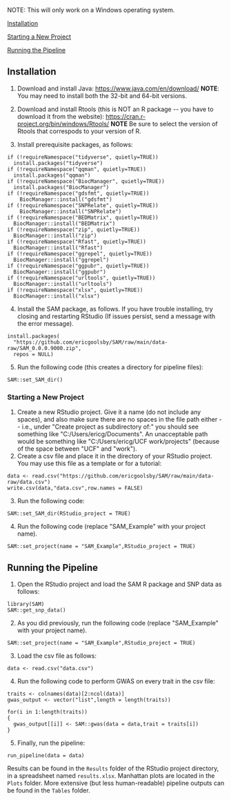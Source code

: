 NOTE: This will only work on a Windows operating system.

[Installation](#installation)

[Starting a New Project](#starting-a-new-project)

[Running the Pipeline](#running-the-pipeline)

## Installation

1. Download and install Java: https://www.java.com/en/download/ **NOTE**: You may need to install both the 32-bit and 64-bit versions.

2. Download and install Rtools (this is NOT an R package -- you have to download it from the website): https://cran.r-project.org/bin/windows/Rtools/ **NOTE** Be sure to select the version of Rtools that correspods to your version of R.

3. Install prerequisite packages, as follows:
```
if (!requireNamespace("tidyverse", quietly=TRUE))
  install.packages("tidyverse")
if (!requireNamespace("qqman", quietly=TRUE))
  install.packages("qqman")
if (!requireNamespace("BiocManager", quietly=TRUE))
  install.packages("BiocManager")
if (!requireNamespace("gdsfmt", quietly=TRUE))
	BiocManager::install("gdsfmt")
if (!requireNamespace("SNPRelate", quietly=TRUE))
	BiocManager::install("SNPRelate")
if (!requireNamespace("BEDMatrix", quietly=TRUE))
  BiocManager::install("BEDMatrix")
if (!requireNamespace("zip", quietly=TRUE))
  BiocManager::install("zip")
if (!requireNamespace("Rfast", quietly=TRUE))
  BiocManager::install("Rfast")
if (!requireNamespace("ggrepel", quietly=TRUE))
  BiocManager::install("ggrepel")
if (!requireNamespace("ggpubr", quietly=TRUE))
  BiocManager::install("ggpubr")
if (!requireNamespace("urltools", quietly=TRUE))
  BiocManager::install("urltools")
if (!requireNamespace("xlsx", quietly=TRUE))
  BiocManager::install("xlsx")
```

4. Install the SAM package, as follows. If you have trouble installing, try closing and restarting RStudio (If issues persist, send a message with the error message).
```
install.packages(
  "https://github.com/ericgoolsby/SAM/raw/main/data-raw/SAM_0.0.0.9000.zip",
  repos = NULL)
```

5. Run the following code (this creates a directory for pipeline files):
```
SAM::set_SAM_dir()
```

### Starting a New Project
1. Create a new RStudio project. Give it a name (do not include any spaces), and also make sure there are no spaces in the file path either -- i.e., under "Create project as subdirectory of:" you should see something like "C:/Users/ericg/Documents". An unacceptable path would be something like "C:/Users/ericg/UCF work/projects" (because of the space between "UCF" and "work").
2. Create a csv file and place it in the directory of your RStudio project. You may use this file as a template or for a tutorial:
```
data <- read.csv("https://github.com/ericgoolsby/SAM/raw/main/data-raw/data.csv")
write.csv(data,"data.csv",row.names = FALSE)
```
3. Run the following code:
```
SAM::set_SAM_dir(RStudio_project = TRUE)
````
4. Run the following code (replace "SAM_Example" with your project name).
```
SAM::set_project(name = "SAM_Example",RStudio_project = TRUE)
```


## Running the Pipeline
1. Open the RStudio project and load the SAM R package and SNP data as follows: 
```
library(SAM)
SAM::get_snp_data()
```
2. As you did previously, run the following code (replace "SAM_Example" with your project name).
```
SAM::set_project(name = "SAM_Example",RStudio_project = TRUE)
```
3. Load the csv file as follows:
```
data <- read.csv("data.csv")
```
4. Run the following code to perform GWAS on every trait in the csv file:
```
traits <- colnames(data)[2:ncol(data)]
gwas_output <- vector("list",length = length(traits))

for(i in 1:length(traits))
{
  gwas_output[[i]] <- SAM::gwas(data = data,trait = traits[i])
}
```
5. Finally, run the pipeline:
```
run_pipeline(data = data)
```

Results can be found in the `Results` folder of the RStudio project directory, in a spreadsheet named `results.xlsx`. Manhattan plots are located in the `Plots` folder. More extensive (but less human-readable) pipeline outputs can be found in the `Tables` folder.
